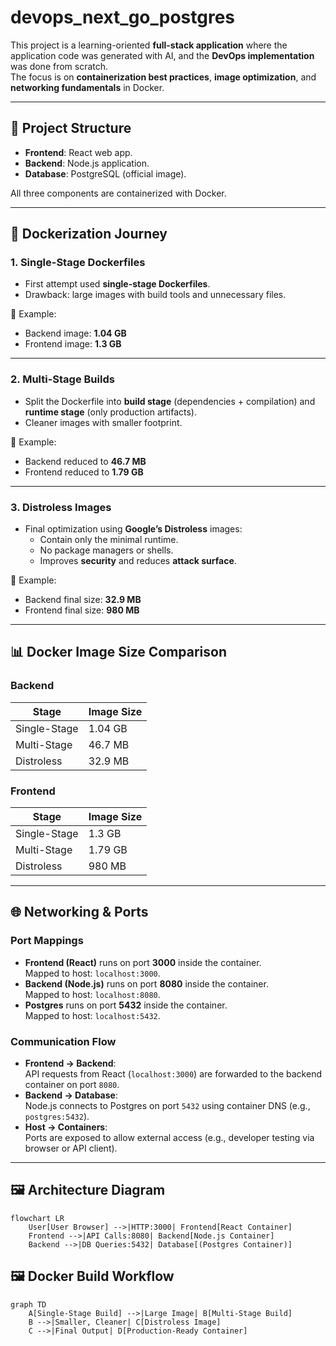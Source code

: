 # devops_next_go_postgres

This project is a learning-oriented **full-stack application** where the application code was generated with AI, and the **DevOps implementation** was done from scratch.  
The focus is on **containerization best practices**, **image optimization**, and **networking fundamentals** in Docker.

---

## 🚀 Project Structure
- **Frontend**: React web app.
- **Backend**: Node.js application.
- **Database**: PostgreSQL (official image).

All three components are containerized with Docker.

---

## 🐳 Dockerization Journey

### 1. Single-Stage Dockerfiles
- First attempt used **single-stage Dockerfiles**.
- Drawback: large images with build tools and unnecessary files.

📌 Example:  
- Backend image: **1.04 GB**  
- Frontend image: **1.3 GB**

---

### 2. Multi-Stage Builds
- Split the Dockerfile into **build stage** (dependencies + compilation) and **runtime stage** (only production artifacts).
- Cleaner images with smaller footprint.

📌 Example:  
- Backend reduced to **46.7 MB**  
- Frontend reduced to **1.79 GB**

---

### 3. Distroless Images
- Final optimization using **Google’s Distroless** images:
  - Contain only the minimal runtime.
  - No package managers or shells.
  - Improves **security** and reduces **attack surface**.

📌 Example:  
- Backend final size: **32.9 MB**  
- Frontend final size: **980 MB**

---

## 📊 Docker Image Size Comparison

### Backend
| Stage              | Image Size |
|--------------------|------------|
| Single-Stage       | 1.04 GB    |
| Multi-Stage        | 46.7 MB    |
| Distroless         | 32.9 MB    |

### Frontend
| Stage              | Image Size |
|--------------------|------------|
| Single-Stage       | 1.3 GB     |
| Multi-Stage        | 1.79 GB    |
| Distroless         | 980 MB     |

---

## 🌐 Networking & Ports

### Port Mappings
- **Frontend (React)** runs on port **3000** inside the container.  
  Mapped to host: `localhost:3000`.  
- **Backend (Node.js)** runs on port **8080** inside the container.  
  Mapped to host: `localhost:8080`.  
- **Postgres** runs on port **5432** inside the container.  
  Mapped to host: `localhost:5432`.

### Communication Flow
- **Frontend → Backend**:  
  API requests from React (`localhost:3000`) are forwarded to the backend container on port `8080`.  
- **Backend → Database**:  
  Node.js connects to Postgres on port `5432` using container DNS (e.g., `postgres:5432`).  
- **Host → Containers**:  
  Ports are exposed to allow external access (e.g., developer testing via browser or API client).

---

## 🖼️ Architecture Diagram

```mermaid
flowchart LR
    User[User Browser] -->|HTTP:3000| Frontend[React Container]
    Frontend -->|API Calls:8080| Backend[Node.js Container]
    Backend -->|DB Queries:5432| Database[(Postgres Container)]
```

## 🖼️ Docker Build Workflow

```mermaid
graph TD
    A[Single-Stage Build] -->|Large Image| B[Multi-Stage Build]
    B -->|Smaller, Cleaner| C[Distroless Image]
    C -->|Final Output| D[Production-Ready Container]
```
